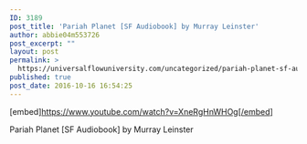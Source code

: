 ```yaml
---
ID: 3189
post_title: 'Pariah Planet [SF Audiobook] by Murray Leinster'
author: abbie04m553726
post_excerpt: ""
layout: post
permalink: >
  https://universalflowuniversity.com/uncategorized/pariah-planet-sf-audiobook-by-murray-leinster/
published: true
post_date: 2016-10-16 16:54:25
---
```

[embed]https://www.youtube.com/watch?v=XneRgHnWHOg[/embed]<br>
<p>Pariah Planet [SF Audiobook] by Murray Leinster</p>